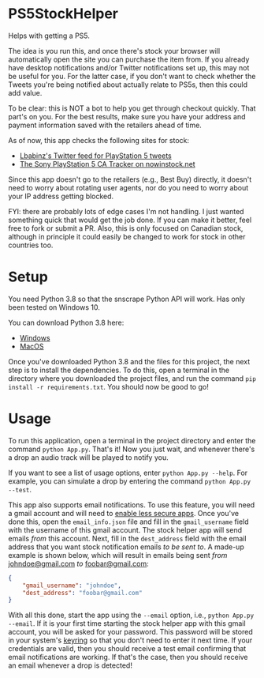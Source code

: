 # PS5StockHelper
Helps with getting a PS5.

The idea is you run this, and once there's stock your browser will automatically open the site you can purchase the item from. If you already have desktop notifications and/or Twitter notifications set up, this may not be useful for you. For the latter case, if you don't want to check whether the Tweets you're being notified about actually relate to PS5s, then this could add value.

To be clear: this is NOT a bot to help you get through checkout quickly. That part's on you. For the best results, make sure you have your address and payment information saved with the retailers ahead of time.

As of now, this app checks the following sites for stock:
- [Lbabinz's Twitter feed for PlayStation 5 tweets](https://twitter.com/Lbabinz)
- [The Sony PlayStation 5 CA Tracker on nowinstock.net](https://www.nowinstock.net/ca/videogaming/consoles/sonyps5/)

Since this app doesn't go to the retailers (e.g., Best Buy) directly, it doesn't need to worry about rotating user agents, nor do you need to worry about your IP address getting blocked.

FYI: there are probably lots of edge cases I'm not handling. I just wanted something quick that would get the job done. If you can make it better, feel free to fork or submit a PR. Also, this is only focused on Canadian stock, although in principle it could easily be changed to work for stock in other countries too.

# Setup
You need Python 3.8 so that the snscrape Python API will work. Has only been tested on Windows 10.

You can download Python 3.8 here:
- [Windows](https://www.python.org/getit/windows/)
- [MacOS](https://www.python.org/downloads/macos/)

Once you've downloaded Python 3.8 and the files for this project, the next step is to install the dependencies. To do this, open a terminal in the directory where you downloaded the project files, and run the command `pip install -r requirements.txt`. You should now be good to go!

# Usage
To run this application, open a terminal in the project directory and enter the command `python App.py`. That's it! Now you just wait, and whenever there's a drop an audio track will be played to notify you.

If you want to see a list of usage options, enter `python App.py --help`. For example, you can simulate a drop by entering the command `python App.py --test`.

This app also supports email notifications. To use this feature, you will need a gmail account and will need to [enable less secure apps](https://support.google.com/accounts/answer/6010255?hl=en). Once you've done this, open the `email_info.json` file and fill in the `gmail_username` field with the username of this gmail account. The stock helper app will send emails _from_ this account. Next, fill in the `dest_address` field with the email address that you want stock notification emails _to be sent to_. A made-up example is shown below, which will result in emails being sent _from_ johndoe@gmail.com _to_ foobar@gmail.com:
```json
{
	"gmail_username": "johndoe",
	"dest_address": "foobar@gmail.com"
}
```

With all this done, start the app using the `--email` option, i.e., `python App.py --email`. If it is your first time starting the stock helper app with this gmail account, you will be asked for your password. This password will be stored in your system's [keyring](https://pypi.org/project/keyring/) so that you don't need to enter it next time. If your credentials are valid, then you should receive a test email confirming that email notifications are working. If that's the case, then you should receive an email whenever a drop is detected!